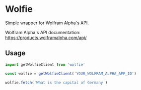 # Wolfie

Simple wrapper for Wolfram Alpha's API.

Wolfram Alpha's API documentation: https://products.wolframalpha.com/api/

## Usage

```js
import getWolfieClient from 'wolfie'

const wolfie = getWolfieClient('YOUR_WOLFRAM_ALPHA_APP_ID')

wolfie.fetch('What is the capital of Germany')
```
